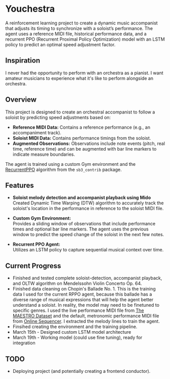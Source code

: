# Youchestra

A reinforcement learning project to create a dynamic music accompanist that adjusts its timing to synchronize with a soloist’s performance. The agent uses a reference MIDI file, historical performance data, and a recurrent PPO (Recurrent Proximal Policy Optimization) model with an LSTM policy to predict an optimal speed adjustment factor.

## Inspiration

I never had the opportunity to perform with an orchestra as a pianist. I want amateur musicians to experience what it's like to perform alongside an orchestra. 

## Overview

This project is designed to create an orchestral accompanist to follow a soloist by predicting speed adjustments based on:
- **Reference MIDI Data:** Contains a reference performance (e.g., an accompaniment track).
- **Soloist MIDI Data:** Contains performance timings from the soloist.
- **Augmented Observations:** Observations include note events (pitch, real time, reference time) and can be augmented with bar line markers to indicate measure boundaries.

The agent is trained using a custom Gym environment and the [RecurrentPPO](https://github.com/Stable-Baselines-Team/stable-baselines3-contrib) algorithm from the `sb3_contrib` package.

## Features
- **Soloist melody detection and accompanist playback using Mido**
  Created Dynamic Time Warping (DTW) algorithm to accurately track the soloist's location in the performance in reference to the soloist MIDI file.

- **Custom Gym Environment:**  
  Provides a sliding window of observations that include performance times and optional bar line markers. The agent uses the previous window to predict the speed change of the soloist in the next few notes. 

- **Recurrent PPO Agent:**  
  Utilizes an LSTM policy to capture sequential musical context over time.

## Current Progress
- Finished and tested complete soloist-detection, accompanist playback, and OLTW algorithm on Mendelssohn Violin Concerto Op. 64.
- Finished data cleaning on Chopin's Ballade No. 1. This is the training data I used for the current RPPO agent, because this ballade has a diverse range of musical expressions that will help the agent better understand a soloist. In reality, the model may need to be finetuned to specific genres. I used the live performance MIDI file from [The MAESTRO Dataset](https://magenta.tensorflow.org/datasets/maestro) and the default, metronomic performance MIDI file from [Online Sequencer](https://onlinesequencer.net/1771756). I extracted the melody lines to train the agent.
- Finsihed creating the environment and the training pipeline.
- March 15th - Designed custom LSTM model architecture
- March 19th - Working model (could use fine tuning), ready for integration 

## TODO
- Deploying project (and potentially creating a frontend conductor).
  
